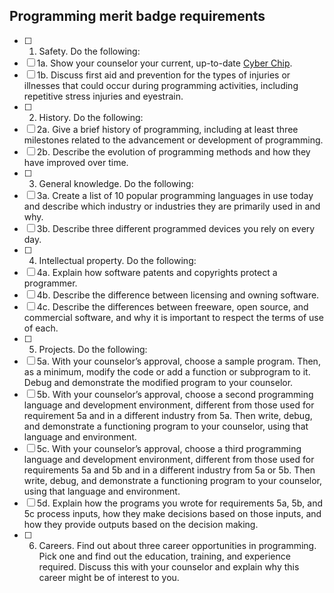 Programming merit badge requirements
------------------------------------

- [ ] 1.  Safety. Do the following:
- [ ] 1a. Show your counselor your current, up-to-date [Cyber
    Chip](/wiki/index.php/Cyber_Chip "Cyber Chip").
- [ ] 1b. Discuss first aid and prevention for the types of injuries or
    illnesses that could occur during programming activities, including
    repetitive stress injuries and eyestrain.
- [ ] 2. History. Do the following:
- [ ] 2a. Give a brief history of programming, including at least three
    milestones related to the advancement or development of programming.
- [ ] 2b. Describe the evolution of programming methods and how they have improved over time.
- [ ] 3.  General knowledge. Do the following:
- [ ] 3a. Create a list of 10 popular programming languages in use today and describe which industry or industries they are primarily used in and why.
- [ ] 3b. Describe three different programmed devices you rely on every day.
- [ ] 4.  Intellectual property. Do the following:
- [ ] 4a. Explain how software patents and copyrights protect a programmer.
- [ ] 4b. Describe the difference between licensing and owning software.
- [ ] 4c. Describe the differences between freeware, open source, and commercial software, and why it is important to respect the terms of use of each.
- [ ] 5. Projects. Do the following:
- [ ] 5a. With your counselor’s approval, choose a sample program. Then, as a minimum, modify the code or add a function or subprogram to it. Debug and demonstrate the modified program to your counselor.
- [ ] 5b. With your counselor’s approval, choose a second programming language and development environment, different from those used for requirement 5a and in a different industry from 5a. Then write, debug, and demonstrate a functioning program to your counselor, using that language and environment.
- [ ] 5c. With your counselor’s approval, choose a third programming language and development environment, different from those used for requirements 5a and 5b and in a different industry from 5a or 5b. Then write, debug, and demonstrate a functioning program to your counselor, using that language and environment.
- [ ] 5d. Explain how the programs you wrote for requirements 5a, 5b, and 5c process inputs, how they make decisions based on those inputs, and how they provide outputs based on the decision making.
- [ ] 6.  Careers. Find out about three career opportunities in programming. Pick one and find out the education, training, and experience required. Discuss this with your counselor and explain why this career might be of interest to you.
